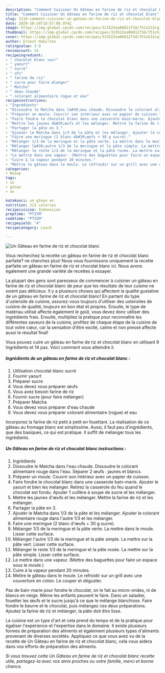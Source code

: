```yaml
---
description: "Comment Cuisiner Un Gâteau en farine de riz et chocolat blanc"
title: "Comment Cuisiner Un Gâteau en farine de riz et chocolat blanc"
slug: 3116-comment-cuisiner-un-gateau-en-farine-de-riz-et-chocolat-blanc
date: 2020-10-24T18:57:08.974Z
image: https://img-global.cpcdn.com/recipes/313522ea0b012f3d/751x532cq70/un-gateau-en-farine-de-riz-et-chocolat-blanc-photo-principale-de-la-recette.jpg
thumbnail: https://img-global.cpcdn.com/recipes/313522ea0b012f3d/751x532cq70/un-gateau-en-farine-de-riz-et-chocolat-blanc-photo-principale-de-la-recette.jpg
cover: https://img-global.cpcdn.com/recipes/313522ea0b012f3d/751x532cq70/un-gateau-en-farine-de-riz-et-chocolat-blanc-photo-principale-de-la-recette.jpg
author: Ernest Hamilton
ratingvalue: 3.9
reviewcount: 14
recipeingredient:
- " chocolat blanc sucr"
- " yaourt"
- " sucre"
- " ufs"
- " farine de riz"
- " sucre pour faire mlanger"
- " Matcha"
- " deau chaude"
- " colorant alimentaire rogue et eau"
recipeinstructions:
- "Ingrédients"
- "Dissoudre le Matcha dans l&#39;eau chaude. Dissoudre le colorant alimentaire rouge dans l&#39;eau. Séparer 2 œufs : jaunes et blancs."
- "Préparer un moule. Couvrir son intérieur avec un papier de cuisson."
- "Faire fondre le chocolat blanc dans une casserole bain-marie. Ajouter le yaourt et bien les mélanger. Retirez la casserole du feu quand le chocolat est fondu. Ajouter 1 cuillère à soupe de sucre et les mélanger."
- "Mettre les jaunes d&#39;œufs et les mélanger. Mettre la farine de riz et les mélanger."
- "Partager la pâte en 3."
- "Ajouter le Matcha dans 1/3 de la pâte et les mélanger. Ajouter le colorant alimentaire rouge dans l&#39;autre 1/3 et les mélanger."
- "Faire une meringue (2 blanc d&#39;œufs + 30 g sucre)."
- "Mélanger 1/3 de la meringue et la pâte verte. La mettre dans le moule. Lisser cette surface."
- "Mélanger l&#39;autre 1/3 de la meringue et la pâte simple. La mettre sur la pâte vert. Lisser cette surface."
- "Mélanger le reste 1/3 de la meringue et la pâte rosée. La mettre sur la pâte simple. Lisser cette surface."
- "Le mettre dans une vapeur. (Mettre des baguettes pour faire un espace sous le moule.)"
- "Cuire à la vapeur pendant 20 minutes."
- "Mettre le gâteau dans le moule. Le refroidir sur un grill avec une couverture en coton. Le couper et déguster."
categories:
- Resep
tags:
- un
- gteau
- en

katakunci: un gteau en 
nutrition: 213 calories
recipecuisine: Indonesian
preptime: "PT37M"
cooktime: "PT35M"
recipeyield: "4"
recipecategory: Lunch

---
```



![Un Gâteau en farine de riz et chocolat blanc](https://img-global.cpcdn.com/recipes/313522ea0b012f3d/751x532cq70/un-gateau-en-farine-de-riz-et-chocolat-blanc-photo-principale-de-la-recette.jpg)

Vous recherchez la recette un gâteau en farine de riz et chocolat blanc parfaite? ne cherchez plus! Nous vous fournissons uniquement la recette parfaite un gâteau en farine de riz et chocolat blanc ici. Nous avons également une grande variété de recettes à essayer.

La plupart des gens sont paresseux de commencer à cuisiner un gâteau en farine de riz et chocolat blanc de peur que les résultats de leur cuisine ne soient pas délicieux. Il y a plusieurs choses qui affectent la qualité gustative de un gâteau en farine de riz et chocolat blanc! En partant du type d'ustensile de cuisine, assurez-vous toujours d'utiliser des ustensiles de cuisine de qualité, toujours en bon état et propres. Ensuite, le type de matériau utilisé affecte également le goût, vous devez donc utiliser des ingrédients frais. Ensuite, multipliez la pratique pour reconnaître les différentes saveurs de la cuisine, profitez de chaque étape de la cuisine de tout votre cœur, car la sensation d'être excité, calme et non pressé affecte aussi le résultat final!

<!--inarticleads1-->

Vous pouvez cuire un gâteau en farine de riz et chocolat blanc en utilisant 9 Ingrédients et 14 pas. Voici comment vous atteindre il.

##### Ingrédients de un gâteau en farine de riz et chocolat blanc :

1. Utilisation  chocolat blanc sucré
1. Fournir  yaourt
1. Préparer  sucre
1. Vous devez vous préparer  œufs
1. Vous avez besoin  farine de riz
1. Fournir  sucre (pour faire mélanger)
1. Préparer  Matcha
1. Vous devez vous préparer  d&#39;eau chaude
1. Vous devez vous préparer  colorant alimentaire (rogue) et eau


Incorporez la farine de riz petit à petit en fouettant. La réalisation de ce gâteau au fromage blanc est simplissime. Aussi, il faut peu d&#39;ingrédients, que des basiques, ce qui est pratique. Il suffit de mélanger tous les ingrédients. 

<!--inarticleads2-->

##### Un Gâteau en farine de riz et chocolat blanc instructions :

1. Ingrédients
1. Dissoudre le Matcha dans l&#39;eau chaude. Dissoudre le colorant alimentaire rouge dans l&#39;eau. Séparer 2 œufs : jaunes et blancs.
1. Préparer un moule. Couvrir son intérieur avec un papier de cuisson.
1. Faire fondre le chocolat blanc dans une casserole bain-marie. Ajouter le yaourt et bien les mélanger. Retirez la casserole du feu quand le chocolat est fondu. Ajouter 1 cuillère à soupe de sucre et les mélanger.
1. Mettre les jaunes d&#39;œufs et les mélanger. Mettre la farine de riz et les mélanger.
1. Partager la pâte en 3.
1. Ajouter le Matcha dans 1/3 de la pâte et les mélanger. Ajouter le colorant alimentaire rouge dans l&#39;autre 1/3 et les mélanger.
1. Faire une meringue (2 blanc d&#39;œufs + 30 g sucre).
1. Mélanger 1/3 de la meringue et la pâte verte. La mettre dans le moule. Lisser cette surface.
1. Mélanger l&#39;autre 1/3 de la meringue et la pâte simple. La mettre sur la pâte vert. Lisser cette surface.
1. Mélanger le reste 1/3 de la meringue et la pâte rosée. La mettre sur la pâte simple. Lisser cette surface.
1. Le mettre dans une vapeur. (Mettre des baguettes pour faire un espace sous le moule.)
1. Cuire à la vapeur pendant 20 minutes.
1. Mettre le gâteau dans le moule. Le refroidir sur un grill avec une couverture en coton. Le couper et déguster.


Pas de bain-marie pour fondre le chocolat, on le fait au micro-ondes, ni de blancs en neige. Même les enfants peuvent le faire. Dans un saladier, fouetter les œufs et le sucre jusqu&#39;à ce que le mélange blanchisse. Faire fondre le beurre et le chocolat, puis mélangez ces deux préparations. Ajoutez la farine de riz et mélanger, la pâte doit être lisse. 

<!--inarticleads1-->

<p>
La cuisine est un type d'art et cela prend du temps et de la pratique pour égaliser l'expérience et l'expertise dans le domaine. Il existe plusieurs formes de préparation des aliments et également plusieurs types d'aliments provenant de diverses sociétés. Appliquez ce que vous avez vu de la recette de Un Gâteau en farine de riz et chocolat blanc, cela vous aidera dans vos efforts de préparation des aliments.
</p>

<p>
<i>Si vous trouvez cette Un Gâteau en farine de riz et chocolat blanc recette utile, partagez-la avec vos amis proches ou votre famille, merci et bonne chance.</i>
</p>
